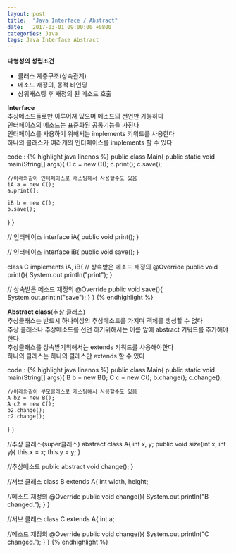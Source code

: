 ```yaml
---
layout: post
title:  "Java Interface / Abstract"
date:   2017-03-01 09:00:00 +0800
categories: Java
tags: Java Interface Abstract
---
```

**다형성의 성립조건**  
- 클래스 계층구조(상속관계)
- 메소드 재정의, 동적 바인딩
- 상위캐스팅 후 재정의 된 메소드 호출

**Interface**  
추상메소드들로만 이루어져 있으며 메소드의 선언만 가능하다  
인터페이스의 메소드는 표준화된 공통기능을 가진다  
인터페이스를 사용하기 위해서는 implements 키워드를 사용한다  
하나의 클래스가 여러개의 인터페이스를 implements 할 수 있다  

code :
{% highlight java linenos %}
public class Main{
  public static void main(String[] args){
    C c = new C();
    c.print();
    c.save();

    //아래와같이 인터페이스로 캐스팅해서 사용할수도 있음
    iA a = new C();
    a.print();

    iB b = new C();
    b.save();
  }
}

// 인터페이스
interface iA{
  public void print();
}

// 인터페이스
interface iB{
  public void save();
}

class C implements iA, iB{
  // 상속받은 메소드 재정의
  @Override
  public void print(){
    System.out.println("print");
  }

  // 상속받은 메소드 재정의
  @Override
  public void save(){
    System.out.println("save");
  }
}
{% endhighlight %}


**Abstract class**(추상 클래스)  
추상클래스는 반드시 하나이상의 추상메소드를 가지며 객체를 생성할 수 없다  
추상 클래스나 추상메소드를 선언 하기위해서는 이름 앞에 abstract 키워드를 추가해야한다  
추상클래스를 상속받기위해서는 extends 키워드를 사용해야한다  
하나의 클래스는 하나의 클래스만 extends 할 수 있다  

code :
{% highlight java linenos %}
public class Main{
  public static void main(String[] args){
    B b = new B();
    C c = new C();
    b.change();
    c.change();

    //아래와같이 부모클래스로 캐스팅해서 사용할수도 있음
    A b2 = new B();
    A c2 = new C();
    b2.change();
    c2.change();
  }
}

//추상 클래스(super클래스)
abstract class A{
  int x, y;
  public void size(int x, int y){
    this.x = x;
    this.y = y;
  }

  //추상메소드
  public abstract void change();
}

//서브 클래스
class B extends A{
  int width, height;

  //메소드 재정의
  @Override
  public void change(){
    System.out.println("B changed.");
  }
}

//서브 클래스
class C extends A{
  int a;

  //메소드 재정의
  @Override
  public void change(){
    System.out.println("C changed.");
  }
}
{% endhighlight %}